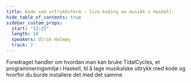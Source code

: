 ```yaml
---
title: Kode som uttrykksform - live-koding av musikk i Haskell
hide_table_of_contents: true
sidebar_custom_props:
  start: "12:25"
  length: 10
  speakers: Ulrik Halmøy
  track: 2
---
```



Foredraget handler om hvordan man kan bruke TidalCycles, et programmeringsmiljø i Haskell, til å lage musikalske uttrykk med kode og hvorfor du burde installere det med det samme